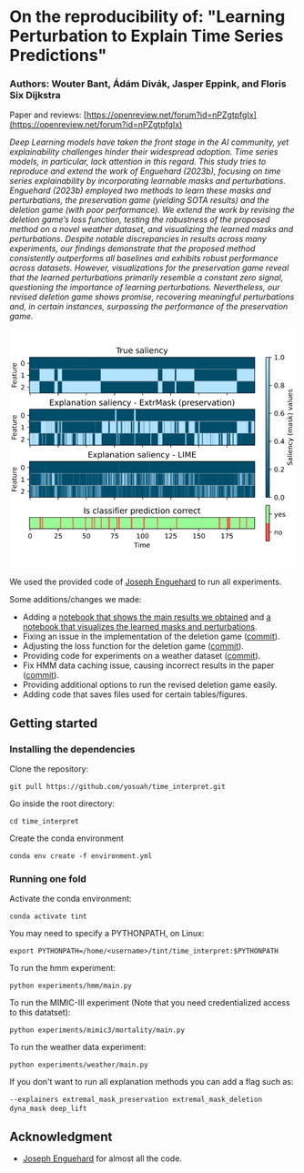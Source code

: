 # On the reproducibility of: "Learning Perturbation to Explain Time Series Predictions"
### Authors: Wouter Bant, Ádám Divák, Jasper Eppink, and Floris Six Dijkstra
Paper and reviews: [https://openreview.net/forum?id=nPZgtpfgIx](https://openreview.net/forum?id=nPZgtpfgIx)

*Deep Learning models have taken the front stage in the AI community, yet explainability challenges hinder their widespread adoption. Time series models, in particular, lack attention in this regard. This study tries to reproduce and extend the work of Enguehard (2023b), focusing on time series explainability by incorporating learnable masks and perturbations. Enguehard (2023b) employed two methods to learn these masks and perturbations, the preservation game (yielding SOTA results) and the deletion game (with poor performance). We extend the work by revising the deletion game’s loss function, testing the robustness of the proposed method on a novel weather dataset, and visualizing the learned masks and perturbations. Despite notable discrepancies in results across many experiments, our findings demonstrate that the proposed method consistently outperforms all baselines and exhibits robust performance across datasets. However, visualizations for the preservation game reveal that the learned perturbations primarily resemble a constant zero signal, questioning the importance of learning perturbations. Nevertheless, our revised deletion game shows promise, recovering meaningful perturbations and, in certain instances, surpassing the performance of the preservation game.*

<p align="center">
  <img src="assets/explained_saliency.svg">
</p>

 We used the provided code of [Joseph Enguehard](https://github.com/josephenguehard/time_interpret) to run all experiments. 
 
 Some additions/changes we made:
- Adding a [notebook that shows the main results we obtained](results/main.ipynb) and [a notebook that visualizes the learned masks and perturbations](results/saliency_perturbation_debug_plots.ipynb).
- Fixing an issue in the implementation of the deletion game ([commit](https://github.com/yosuah/time_interpret/commit/a9b77f1fdc82e4157a059da5d3959f34ffb48818)).
- Adjusting the loss function for the deletion game ([commit](https://github.com/yosuah/time_interpret/commit/9693264fccf0a99ea1732fcd070b9dbc8e166955)).
- Providing code for experiments on a weather dataset ([commit](https://github.com/yosuah/time_interpret/commit/e806bb78dd2c5337e58de80b4d6a58caf40cc3ed)).
- Fix HMM data caching issue, causing incorrect results in the paper ([commit](https://github.com/yosuah/time_interpret/commit/cfe87ad91bc186dc8c12ccfc0395d2fbd424e9dc)).
- Providing additional options to run the revised deletion game easily.
- Adding code that saves files used for certain tables/figures.

## Getting started

### Installing the dependencies
Clone the repository:
```
git pull https://github.com/yosuah/time_interpret.git
```
Go inside the root directory:
```
cd time_interpret
```
Create the conda environment
```
conda env create -f environment.yml
```

### Running one fold
Activate the conda environment:
```
conda activate tint
```

You may need to specify a PYTHONPATH, on Linux:
```
export PYTHONPATH=/home/<username>/tint/time_interpret:$PYTHONPATH
```

To run the hmm experiment:
```
python experiments/hmm/main.py
```

To run the MIMIC-III experiment (Note that you need credentialized access to this datatset):
```
python experiments/mimic3/mortality/main.py
```

To run the weather data experiment:
```
python experiments/weather/main.py
```

If you don't want to run all explanation methods you can add a flag such as:
```
--explainers extremal_mask_preservation extremal_mask_deletion dyna_mask deep_lift
```

## Acknowledgment
- [Joseph Enguehard](https://github.com/josephenguehard/time_interpret) for almost all the code.
